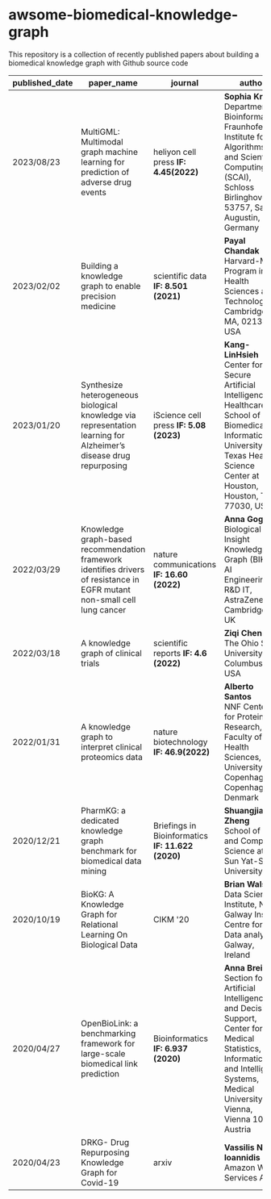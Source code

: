 # awsome-biomedical-knowledge-graph
This repository is a collection of recently published papers about building a biomedical knowledge graph with Github source code

| published_date | paper_name | journal| author | paper | code |
| --- | --- | --- | --- | --- | --- |
| 2023/08/23 | MultiGML: Multimodal graph machine learning for prediction of adverse drug events  | heliyon cell press **IF: 4.45(2022)** | **Sophia Krix** <br>Department of Bioinformatics, Fraunhofer Institute for Algorithms and Scientific Computing (SCAI), Schloss Birlinghoven, 53757, Sankt Augustin, Germany | [Link](https://www.cell.com/action/showPdf?pii=S2405-8440%2823%2906649-5) | [Link](https://github.com/SCAI-BIO/MultiGML) |
| 2023/02/02 | Building a knowledge graph to enable precision medicine | scientific data **IF: 8.501 (2021)** | **Payal Chandak** <br>Harvard-MIT Program in Health Sciences and Technology, Cambridge, MA, 02139, USA | [Link](https://www.nature.com/articles/s41597-023-01960-3.pdf?pdf=button%20sticky) | [Link](https://github.com/mims-harvard/PrimeKG) |
| 2023/01/20 | Synthesize heterogeneous biological knowledge via representation learning for Alzheimer’s disease drug repurposing | iScience cell press **IF: 5.08 (2023)** | **Kang-LinHsieh** <br>Center for Secure Artificial Intelligence for Healthcare, School of Biomedical Informatics, University of Texas Health Science Center at Houston, Houston, TX 77030, USA | [Link](https://www.sciencedirect.com/science/article/pii/S2589004222019502/pdfft?md5=62e44bd7e9675c26c4f09c278e2fae62&pid=1-s2.0-S2589004222019502-main.pdf) | [Link](https://github.com/freshnemo/AD-KG) |
| 2022/03/29 | Knowledge graph-based recommendation framework identifies drivers of resistance in EGFR mutant non-small cell lung cancer| nature communications **IF: 16.60 (2022)** | **Anna Gogleva** <br> Biological Insight Knowledge Graph (BIKG), AI Engineering, R&D IT, AstraZeneca, Cambridge, UK | [Link](https://www.nature.com/articles/s41467-022-29292-7.pdf) | [Link](https://github.com/AstraZeneca/skywalkR-graph-features) |
| 2022/03/18 | A knowledge graph of clinical trials | scientific reports **IF: 4.6 (2022)** | **Ziqi Chen** <br> The Ohio State University, Columbus, USA | [Link](https://www.nature.com/articles/s41598-022-08454-z.pdf) | [Link](https://github.com/ninglab/CTKG) |
| 2022/01/31 | A knowledge graph to interpret clinical proteomics data | nature biotechnology **IF: 46.9(2022)** | **Alberto Santos** <br>NNF Center for Protein Research, Faculty of Health Sciences, University of Copenhagen, Copenhagen, Denmark | [Link](https://dl.acm.org/doi/pdf/10.1145/3340531.3412776) | [Link](https://github.com/MannLabs/CKG) |
| 2020/12/21 | PharmKG: a dedicated knowledge graph benchmark for biomedical data mining | Briefings in Bioinformatics **IF: 11.622 (2020)** | **Shuangjia Zheng** <br> School of Data and Computer Science at the Sun Yat-Sen University | [Link](https://academic.oup.com/bib/article-pdf/22/4/bbaa344/39139048/bbaa344.pdf) | [Link](https://github.com/MindRank-Biotech/PharmKG) |
| 2020/10/19 | BioKG: A Knowledge Graph for Relational Learning On Biological Data | CIKM '20 | **Brian Walsh** <br>Data Science Institute, NUI Galway Insight Centre for Data analytics Galway, Ireland | [Link](https://www.sciencedirect.com/science/article/pii/S1532046421000253/pdfft?md5=d938491d689a787260f9d55bd4741a9f&pid=1-s2.0-S1532046421000253-main.pdf) | [Link](https://github.com/dsi-bdi/biokg) |
| 2020/04/27 | OpenBioLink: a benchmarking framework for large-scale biomedical link prediction  | Bioinformatics **IF: 6.937 (2020)** | **Anna Breit** <br>Section for Artificial Intelligence and Decision Support, Center for Medical Statistics, Informatics and Intelligent Systems, Medical University of Vienna, Vienna 1090, Austria | [Link](https://academic.oup.com/bioinformatics/article-pdf/36/13/4097/50671415/bioinformatics_36_13_4097.pdf) | [Link](https://github.com/OpenBioLink/OpenBioLink) |
| 2020/04/23 | DRKG- Drug Repurposing Knowledge Graph for Covid-19 | arxiv | **Vassilis N. Ioannidis** <br>Amazon Web Services AI | [Link](https://www.sciencedirect.com/science/article/pii/S1532046421000253/pdfft?md5=d938491d689a787260f9d55bd4741a9f&pid=1-s2.0-S1532046421000253-main.pdf) | [Link](https://github.com/kilicogluh/lbd-covid) |
